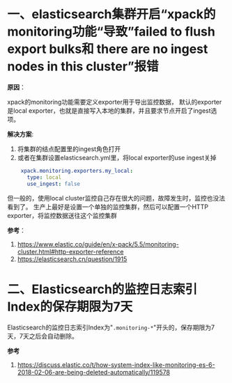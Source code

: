 # 一、elasticsearch集群开启“xpack的monitoring功能“导致”failed to flush export bulks和 there are no ingest nodes in this cluster”报错

**原因**：

xpack的monitoring功能需要定义exporter用于导出监控数据， 默认的exporter是local exporter，也就是直接写入本地的集群，并且要求节点开启了ingest选项。

**解决方案**:

1. 将集群的结点配置里的ingest角色打开
2. 或者在集群设置elasticsearch.yml里，将local exporter的use ingest关掉
   ```yaml
    xpack.monitoring.exporters.my_local:
      type: local
      use_ingest: false
   ```
但一般的，使用local cluster监控自己存在很大的问题，故障发生时，监控也没法看到了。 生产上最好是设置一个单独的监控集群，然后可以配置一个HTTP exporter，将监控数据送往这个监控集群

**参考**：

1. https://www.elastic.co/guide/en/x-pack/5.5/monitoring-cluster.html#http-exporter-reference
2. https://elasticsearch.cn/question/1915



# 二、Elasticsearch的监控日志索引Index的保存期限为7天

Elasticsearch的监控日志索引Index为"`.monitoring-*`"开头的，保存期限为7天，7天之后会自动删除。

**参考**

1. https://discuss.elastic.co/t/how-system-index-like-monitoring-es-6-2018-02-06-are-being-deleted-automatically/119578